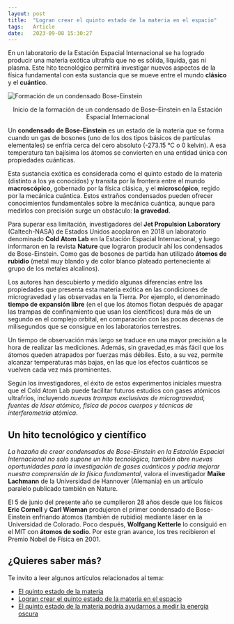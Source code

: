 ```yaml
---
layout: post
title:  "Logran crear el quinto estado de la materia en el espacio"
tags:   Article
date:   2023-09-08 15:30:27
---
```


En un laboratorio de la Estación Espacial Internacional se ha logrado producir una materia exótica ultrafría que no es sólida, líquida, gas ni plasma. Este hito tecnológico permitirá investigar nuevos aspectos de la física fundamental con esta sustancia que se mueve entre el mundo **clásico** y el **cuántico**.

![Formación de un condensado Bose-Einstein](/assets/img/FormacionCondensadoBose-Einstein.jpg.jpg)
<center>Inicio de la formación de un condensado de Bose–Einstein en la Estación Espacial Internacional</center>

Un **condensado de Bose-Einstein** es un estado de la materia que se forma cuando un gas de bosones (uno de los dos tipos básicos de partículas elementales) se enfría cerca del cero absoluto (-273.15 °C o 0 kelvin). A esa temperatura tan bajísima los átomos se convierten en una entidad única con propiedades cuánticas.

Esta sustancia exótica es considerada como el quinto estado de la materia (distinto a los ya conocidos) y transita por la frontera entre el mundo **macroscópico**, gobernado por la física clásica, y el **microscópico**, regido por la mecánica cuántica. Estos extraños condensados pueden ofrecer conocimientos fundamentales sobre la mecánica cuántica, aunque para medirlos con precisión surge un obstáculo: **la gravedad**.

Para superar esa limitación, investigadores del **Jet Propulsion Laboratory** (Caltech-NASA) de Estados Unidos acoplaron en 2018 un laboratorio denominado **Cold Atom Lab** en la Estación Espacial Internacional, y luego informaron en la revista **Nature** que lograron producir ahí los condensados de Bose-Einstein. Como gas de bosones de partida han utilizado **átomos de rubidio** (metal muy blando y de color blanco plateado perteneciente al grupo de los metales alcalinos).

Los autores han descubierto y medido algunas diferencias entre las propiedades que presenta esta materia exótica en las condiciones de microgravedad y las observadas en la Tierra. Por ejemplo, el denominado **tiempo de expansión libre** (en el que los átomos flotan después de apagar las trampas de confinamiento que usan los científicos) dura más de un segundo en el complejo orbital, en comparación con las pocas decenas de milisegundos que se consigue en los laboratorios terrestres.

Un tiempo de observación más largo se traduce en una mayor precisión a la hora de realizar las mediciones. Además, sin gravedad,es más fácil que los átomos queden atrapados por fuerzas más débiles. Esto, a su vez, permite alcanzar temperaturas más bajas, en las que los efectos cuánticos se vuelven cada vez más prominentes.

Según los investigadores, el éxito de estos experimentos iniciales muestra que el Cold Atom Lab puede facilitar futuros estudios con gases atómicos ultrafríos, incluyendo *nuevas trampas exclusivas de microgravedad, fuentes de láser atómico, física de pocos cuerpos y técnicas de interferometría atómica*.

## Un hito tecnológico y científico

*La hazaña de crear condensados de Bose-Einstein en la Estación Espacial Internacional no solo supone un hito tecnológico, también abre nuevas oportunidades para la investigación de gases cuánticos y podría mejorar nuestra comprensión de la física fundamental*, valora el investigador **Maike Lachmann** de la Universidad de Hannover (Alemania) en un artículo paralelo publicado también en Nature.

El 5 de junio del presente año se cumplieron 28 años desde que los físicos **Eric Cornell** y **Carl Wieman** produjeron el primer condensado de Bose-Einstein enfriando átomos (también de rubidio) mediante láser en la Universidad de Colorado. Poco después, **Wolfgang Ketterle** lo consiguió en el MIT con **átomos de sodio**. Por este gran avance, los tres recibieron el Premio Nobel de Física en 2001.

## ¿Quieres saber más?

Te invito a leer algunos artículos relacionados al tema:

* [El quinto estado de la materia](https://revistapesquisa.fapesp.br/es/el-quinto-estado-de-la-materia/)
* [Logran crear el quinto estado de la materia en el espacio](https://www.muyinteresante.es/ciencia/18591.html#:~:text=El%20condensado%20de%20Bose%2DEinstein%20(BEC)%20se%20considera%20el,unificado%2C%20una%20nube%20s%C3%BAper%20fr%C3%ADa.)
* [El quinto estado de la materia podría ayudarnos a medir la energía oscura](https://www.technologyreview.es//s/12329/el-quinto-estado-de-la-materia-podria-ayudarnos-medir-la-energia-oscura)

<script src="https://utteranc.es/client.js"
        repo="elerizoinformatico/elerizoinformatico.github.io"
        issue-term="pathname"
        theme="icy-dark"
        crossorigin="anonymous"
        async>
</script>
